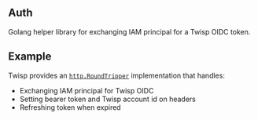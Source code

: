 Auth
------

Golang helper library for exchanging IAM principal for a Twisp OIDC token.

## Example

Twisp provides an [`http.RoundTripper`](https://pkg.go.dev/net/http#RoundTripper) implementation that handles:

- Exchanging IAM principal for Twisp OIDC
- Setting bearer token and Twisp account id on headers
- Refreshing token when expired

